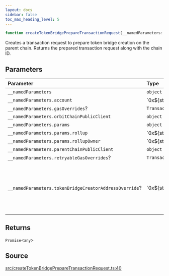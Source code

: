 ```yaml
---
layout: docs
sidebar: false
toc_max_heading_level: 5
---
```


```ts
function createTokenBridgePrepareTransactionRequest(__namedParameters: object): Promise<any>
```

Creates a transaction request to prepare token bridge creation on the parent
chain. Returns the prepared transaction request along with the chain ID.

## Parameters

| Parameter | Type | Description |
| :------ | :------ | :------ |
| `__namedParameters` | `object` | - |
| `__namedParameters.account` | \`0x$\{string\}\` | - |
| `__namedParameters.gasOverrides`? | `TransactionRequestGasOverrides` | - |
| `__namedParameters.orbitChainPublicClient` | `object` | - |
| `__namedParameters.params` | `object` | - |
| `__namedParameters.params.rollup` | \`0x$\{string\}\` | - |
| `__namedParameters.params.rollupOwner` | \`0x$\{string\}\` | - |
| `__namedParameters.parentChainPublicClient` | `object` | - |
| `__namedParameters.retryableGasOverrides`? | `TransactionRequestRetryableGasOverrides` | - |
| `__namedParameters.tokenBridgeCreatorAddressOverride`? | \`0x$\{string\}\` | Specifies a custom address for the TokenBridgeCreator. By default, the address will be automatically detected based on the provided chain. |

## Returns

`Promise`\<`any`\>

## Source

[src/createTokenBridgePrepareTransactionRequest.ts:40](https://github.com/OffchainLabs/arbitrum-orbit-sdk/blob/9d5595a042e42f7d6b9af10a84816c98ea30f330/src/createTokenBridgePrepareTransactionRequest.ts#L40)
